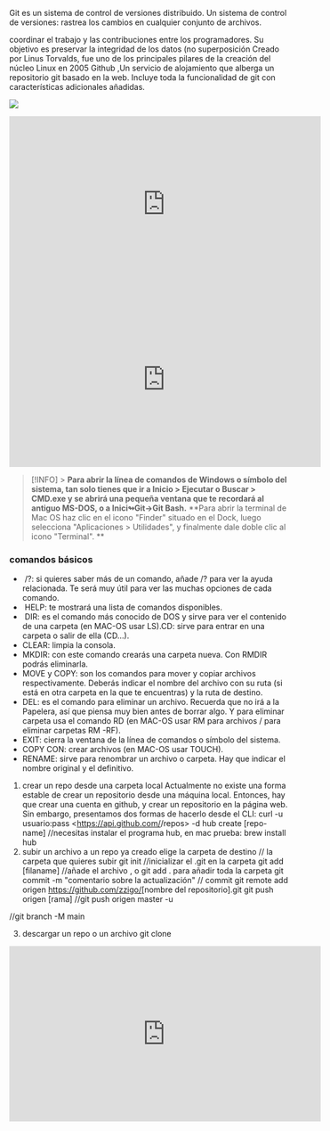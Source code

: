 
Git es un sistema de control de versiones distribuido. Un sistema de control de versiones:
rastrea los cambios en cualquier conjunto de archivos.

coordinar el trabajo y las contribuciones entre los programadores.
Su objetivo es preservar la integridad de los datos (no superposición
Creado por Linus Torvalds, fue uno de los principales pilares de la creación del núcleo Linux en 2005
Github ,Un servicio de alojamiento que alberga un repositorio git basado en la web. Incluye toda la funcionalidad de git con características adicionales añadidas.

![](https://i.imgur.com/0wPuhkN.png)

<iframe width="560" height="315" src="https://www.youtube.com/embed/abA9DG66MyU?si=w768yhIwGaFDgln1" title="YouTube video player" frameborder="0" allow="accelerometer; autoplay; clipboard-write; encrypted-media; gyroscope; picture-in-picture; web-share" allowfullscreen></iframe>
<iframe width="560" height="315" src="https://www.youtube.com/embed/RkxZfEzdfbg?si=6BS59S4npAenGK8t" title="YouTube video player" frameborder="0" allow="accelerometer; autoplay; clipboard-write; encrypted-media; gyroscope; picture-in-picture; web-share" allowfullscreen></iframe>



> [!INFO] > **Para abrir la línea de comandos de Windows o símbolo del sistema, tan solo tienes que ir a Inicio > Ejecutar o Buscar > CMD.exe y se abrirá una pequeña ventana que te recordará al antiguo MS-DOS, o a Inici↬Git→Git Bash.**
**Para abrir la terminal de Mac OS haz clic en el icono "Finder" situado en el Dock, luego selecciona "Aplicaciones > Utilidades", y finalmente dale doble clic al icono "Terminal".
**

### comandos básicos
-  /?: si quieres saber más de un comando, añade /? para ver la ayuda relacionada. Te será muy útil para ver las muchas opciones de cada comando.
-  HELP: te mostrará una lista de comandos disponibles.
-  DIR: es el comando más conocido de DOS y sirve para ver el contenido de una carpeta (en MAC-OS usar LS).CD: sirve para entrar en una carpeta o salir de ella (CD…).
- CLEAR: limpia la consola.
- MKDIR: con este comando crearás una carpeta nueva. Con RMDIR podrás eliminarla.
- MOVE y COPY: son los comandos para mover y copiar archivos respectivamente. Deberás indicar el nombre del archivo con su ruta (si está en otra carpeta en la que te encuentras) y la ruta de destino.
- DEL: es el comando para eliminar un archivo. Recuerda que no irá a la Papelera, así que piensa muy bien antes de borrar algo. Y para eliminar carpeta usa el comando RD (en MAC-OS usar RM para archivos / para eliminar carpetas RM -RF).
- EXIT: cierra la ventana de la línea de comandos o símbolo del sistema.
- COPY CON: crear archivos (en MAC-OS usar TOUCH).
- RENAME: sirve para renombrar un archivo o carpeta. Hay que indicar el nombre original y el definitivo.
1. crear un repo desde una carpeta local
Actualmente no existe una forma estable de crear un repositorio desde una máquina local. Entonces, hay que crear una cuenta en github, y crear un repositorio en la página web. Sin embargo, presentamos dos formas de hacerlo desde el CLI:
curl -u usuario:pass <https://api.github.com/<nombre-de-usuario>/repos> -d
hub create [repo-name] //necesitas instalar el programa hub, en mac prueba: brew install hub
2. subir un archivo a un repo ya creado
elige la carpeta de destino // la carpeta que quieres subir
git init //inicializar el .git en la carpeta
git add [filaname] //añade el archivo , o git add . para añadir toda la carpeta
git commit -m "comentario sobre la actualización" // commit 
git remote add origen <https://github.com/zzigo/>[nombre del repositorio].git
git push origen [rama] //git push origen master -u

//git branch -M main

3. descargar un repo o un archivo
git clone

<iframe width="560" height="315" src="https://www.youtube.com/embed/ysBC0oQ-M84?si=D3gmNRXV14ebppui" title="YouTube video player" frameborder="0" allow="accelerometer; autoplay; clipboard-write; encrypted-media; gyroscope; picture-in-picture; web-share" allowfullscreen></iframe>